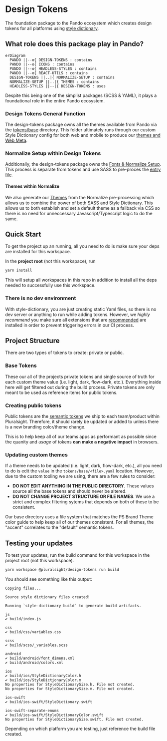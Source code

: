 # Design Tokens

The foundation package to the Pando ecosystem which creates design tokens for all platforms using [style dictionary](https://amzn.github.io/style-dictionary/#/).

## What role does this package play in Pando?

```mermaid
erDiagram
  PANDO ||--o{ DESIGN-TOKENS : contains
  PANDO ||--o{ ICONS : contains
  PANDO ||--o{ HEADLESS-STYLES : contains
  PANDO ||--o{ REACT-UTILS : contains
  DESIGN-TOKENS ||..|{ NORMALIZE-SETUP : contains
  NORMALIZE-SETUP ||..|{ THEMES : contains
  HEADLESS-STYLES ||--|{ DESIGN-TOKENS : uses
```

Despite this being one of the simplist packages (SCSS & YAML), it plays a foundational role in the entire Pando ecosystem.

### Design Tokens General Function

The design-tokens package owns all the themes available from Pando via the [tokens/base](https://github.com/pluralsight/pando/tree/main/packages/design-tokens/tokens/base) directory. This folder ultimately runs through our custom Style Dictionary config for both web and mobile to produce our [themes and Web Meta](https://design.pluralsight.com/docs/next/development/tokens/intro#usage).

### Normalize Setup within Design Tokens

Additionally, the design-tokens package owns the [Fonts & Normalize Setup](https://design.pluralsight.com/docs/next/development/getting-started/installation#ps-tt-commons-font). This process is separate from tokens and use SASS to pre-proces the [entry file](https://github.com/pluralsight/pando/blob/main/packages/design-tokens/normalize.scss).

#### Themes within Normalize

We also generate our [Themes](https://design.pluralsight.com/docs/next/development/tokens/colors#list-of-tokens) from the Normalize pre-processing which allows us to combine the power of both SASS and Style Dictionary. This allows us to both establish and set a default theme as a fallback via CSS so there is no need for unneccessary Javascript/Typescript logic to do the same.

## Quick Start

To get the project up an running, all you need to do is make sure your deps are installed for this workspace.

In the **project root** (not this workspace), run

```bash
yarn install
```

This will setup all workspaces in this repo in addition to install all the deps
needed to successfully use this workspace.

### There is no dev environment

With style-dictionary, you are just creating static Yaml files, so there is no dev server or anything to run while adding tokens. However, we _highly recommend_ you make sure all extensions
that are [recommended]('../../.vsode/extensions.json) are installed in order to prevent triggering errors in our CI process.

## Project Structure

There are two types of tokens to create: private or public.

### Base Tokens

These our all of the projects private tokens and single source of truth for each custom theme value (i.e. light, dark, flow-dark, etc.). Everything inside here will get filtered out during the build process. Private tokens are only meant to be used as reference items for public tokens.

### Creating public tokens

Public tokens are the [semantic tokens](https://design.pluralsight.com/development/packages/tokens/intro#naming-convention) we ship to each team/product within Pluralsight. Therefore, it should rarely be updated or added to unless there is a new branding color/theme change.

This is to help keep all of our teams apps as performant as possible since the quanity and _usage_ of tokens **can make a negative impact** in browsers.

### Updating custom themes

If a theme needs to be updated (i.e. light, dark, flow-dark, etc.), all you need to do is edit the `value` in the `tokens/base/<file>.yaml` location. However, due to the custom tooling we are using, there are a few rules to consider:

- **DO NOT EDIT ANYTHING IN THE PUBLIC DIRECTORY**. These values source all the base tokens and should never be altered.
- **DO NOT CHANGE PROJECT STRUCTURE OR FILE NAMES**. We use a strict and complex filtering sytems that depends on both of these to be consistent.

Our base directory uses a file system that matches the PS Brand Theme color guide to help keep all of our themes consistent. For all themes, the "accent" correlates to the "default" semantic tokens.

## Testing your updates

To test your updates, run the build command for this workspace in the project root (not this workspace).

```bash
yarn workspace @pluralsight/design-tokens run build
```

You should see something like this output:

```
Copying files...

Source style dictionary files created!

Running `style-dictionary build` to generate build artifacts.

js
✔︎ build/index.js

css
✔︎ build/css/variables.css

scss
✔︎ build/scss/_variables.scss

android
✔︎ build/android/font_dimens.xml
✔︎ build/android/colors.xml

ios
✔︎ build/ios/StyleDictionaryColor.h
✔︎ build/ios/StyleDictionaryColor.m
No properties for StyleDictionarySize.h. File not created.
No properties for StyleDictionarySize.m. File not created.

ios-swift
✔︎ build/ios-swift/StyleDictionary.swift

ios-swift-separate-enums
✔︎ build/ios-swift/StyleDictionaryColor.swift
No properties for StyleDictionarySize.swift. File not created.
```

Depending on which platform you are testing, just reference the build file created.
